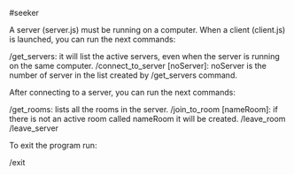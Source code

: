 #seeker

A server (server.js) must be running on a computer. When a client (client.js) is launched, you can run the next commands:

/get_servers: it will list the active servers, even when the server is running on the same computer.
/connect_to_server [noServer]: noServer is the number of server in the list created by /get_servers command.

After connecting to a server, you can run the next commands:

/get_rooms: lists all the rooms in the server.
/join_to_room [nameRoom]: if there is not an active room called nameRoom it will be created.
/leave_room
/leave_server

To exit the program run:

/exit
